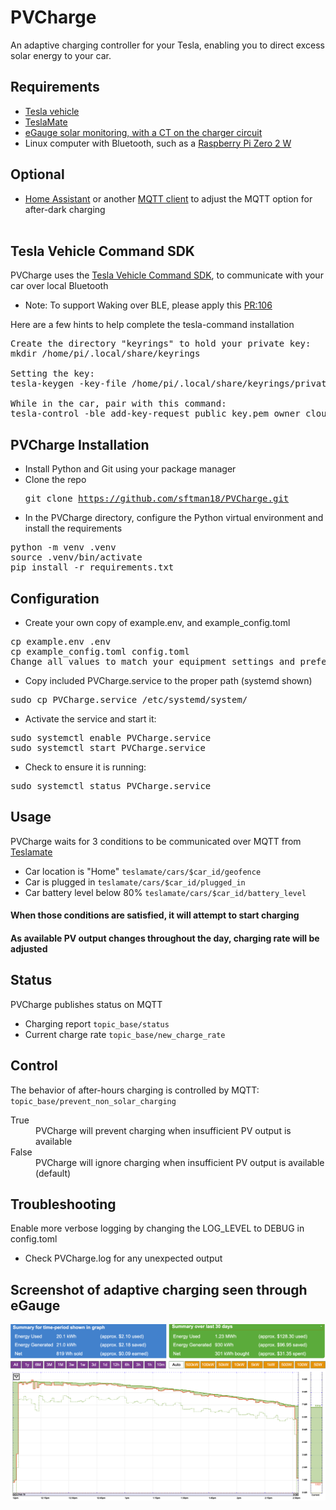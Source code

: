 # PVCharge

An adaptive charging controller for your Tesla, enabling you to direct excess solar energy to your car.

## Requirements
- <a href="https://www.tesla.com/">Tesla vehicle</a>
- <a href="https://github.com/teslamate-org/teslamate">TeslaMate</a>
- <a href="https://www.egauge.net">eGauge solar monitoring, with a CT on the charger circuit</a>
- Linux computer with Bluetooth, such as a <a href="https://www.raspberrypi.com/products/raspberry-pi-zero-2-w/">Raspberry Pi Zero 2 W</a>

## Optional
- <a href="https://www.home-assistant.io/">Home Assistant</a> or another <a href="https://apps.apple.com/us/app/mqttool/id1085976398">MQTT client</a> to adjust the MQTT option for after-dark charging<br><br>

## Tesla Vehicle Command SDK

PVCharge uses the <a href="https://github.com/teslamotors/vehicle-command">Tesla Vehicle Command SDK</a>, to communicate with your car over local Bluetooth

- Note: To support Waking over BLE, please apply this <a href="https://github.com/teslamotors/vehicle-command/pull/106">PR:106</a>

Here are a few hints to help complete the tesla-command installation

<pre>Create the directory "keyrings" to hold your private key:
mkdir /home/pi/.local/share/keyrings

Setting the key:
tesla-keygen -key-file /home/pi/.local/share/keyrings/private_key.pem create > public_key.pem

While in the car, pair with this command:
tesla-control -ble add-key-request public_key.pem owner cloud_key</pre>

## PVCharge Installation
- Install Python and Git using your package manager<br>
- Clone the repo <pre>git clone https://github.com/sftman18/PVCharge.git</pre>
- In the PVCharge directory, configure the Python virtual environment and install the requirements
<pre>python -m venv .venv
source .venv/bin/activate
pip install -r requirements.txt</pre>

## Configuration
- Create your own copy of example.env, and example_config.toml
<pre>cp example.env .env
cp example_config.toml config.toml
Change all values to match your equipment settings and preferences</pre>
- Copy included PVCharge.service to the proper path (systemd shown)
<pre>sudo cp PVCharge.service /etc/systemd/system/</pre>
- Activate the service and start it:
<pre>sudo systemctl enable PVCharge.service
sudo systemctl start PVCharge.service</pre>
- Check to ensure it is running:
<pre>sudo systemctl status PVCharge.service</pre>

## Usage
PVCharge waits for 3 conditions to be communicated over MQTT from <a href="https://docs.teslamate.org/docs/integrations/mqtt">Teslamate</a>
- Car location is "Home" <code>teslamate/cars/$car_id/geofence</code>
- Car is plugged in <code>teslamate/cars/$car_id/plugged_in</code>
- Car battery level below 80% <code>teslamate/cars/$car_id/battery_level</code><br>
#### When those conditions are satisfied, it will attempt to start charging
#### As available PV output changes throughout the day, charging rate will be adjusted

## Status
PVCharge publishes status on MQTT
- Charging report <code>topic_base/status</code>
- Current charge rate <code>topic_base/new_charge_rate</code>

## Control
The behavior of after-hours charging is controlled by MQTT: <code>topic_base/prevent_non_solar_charging</code><br>
<dl>
<dt>True</dt> <dd>PVCharge will prevent charging when insufficient PV output is available</dd>
<dt>False</dt> <dd>PVCharge will ignore charging when insufficient PV output is available (default)</dd>
</dl>

## Troubleshooting
Enable more verbose logging by changing the LOG_LEVEL to DEBUG in config.toml<br>
- Check PVCharge.log for any unexpected output

## Screenshot of adaptive charging seen through eGauge
<img src="energy_graph.png" alt="PV Energy Graph">

